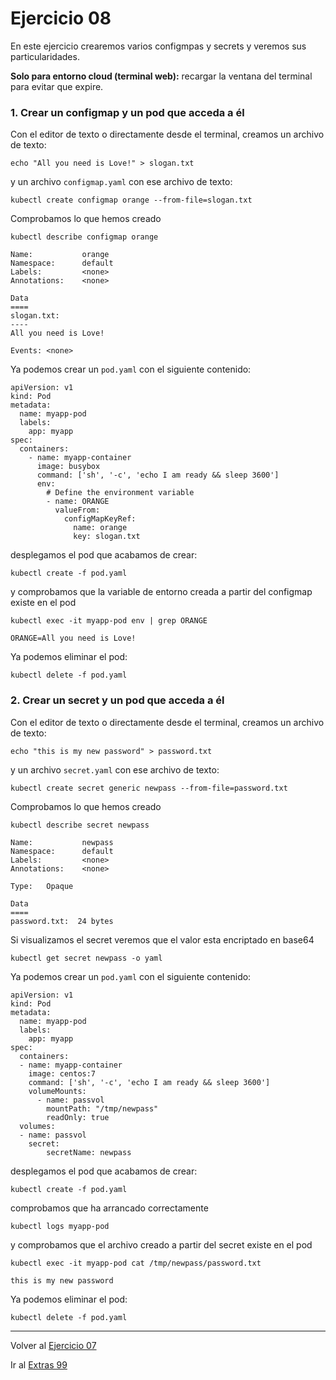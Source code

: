 # Ejercicio 08

En este ejercicio crearemos varios configmpas y secrets y veremos sus particularidades.

**Solo para entorno cloud (terminal web):** recargar la ventana del terminal para evitar que expire.

### 1. Crear un configmap y un pod que acceda a él

Con el editor de texto o directamente desde el terminal, creamos un archivo de texto:
```
echo "All you need is Love!" > slogan.txt
```
y un archivo `configmap.yaml` con ese archivo de texto:
```
kubectl create configmap orange --from-file=slogan.txt
```
Comprobamos lo que hemos creado
```
kubectl describe configmap orange
```
```
Name:           orange
Namespace:      default
Labels:         <none>
Annotations:    <none>

Data
====
slogan.txt:
----
All you need is Love!

Events: <none>
```
Ya podemos crear un `pod.yaml` con el siguiente contenido:
```
apiVersion: v1
kind: Pod
metadata:
  name: myapp-pod
  labels:
    app: myapp
spec:
  containers:
    - name: myapp-container
      image: busybox
      command: ['sh', '-c', 'echo I am ready && sleep 3600']
      env:
        # Define the environment variable
        - name: ORANGE
          valueFrom:
            configMapKeyRef:
              name: orange
              key: slogan.txt
```
desplegamos el pod que acabamos de crear:
```
kubectl create -f pod.yaml
```
y comprobamos que la variable de entorno creada a partir del configmap existe en el pod
```
kubectl exec -it myapp-pod env | grep ORANGE
```
```
ORANGE=All you need is Love!
```
Ya podemos eliminar el pod:
```
kubectl delete -f pod.yaml
```

### 2. Crear un secret y un pod que acceda a él

Con el editor de texto o directamente desde el terminal, creamos un archivo de texto:
```
echo "this is my new password" > password.txt
```
y un archivo `secret.yaml` con ese archivo de texto:
```
kubectl create secret generic newpass --from-file=password.txt
```
Comprobamos lo que hemos creado
```
kubectl describe secret newpass
```
```
Name:           newpass
Namespace:      default
Labels:         <none>
Annotations:    <none>

Type:   Opaque

Data
====
password.txt:  24 bytes
```
Si visualizamos el secret veremos que el valor esta encriptado en base64
```
kubectl get secret newpass -o yaml
```
Ya podemos crear un `pod.yaml` con el siguiente contenido:
```
apiVersion: v1
kind: Pod
metadata:
  name: myapp-pod
  labels:
    app: myapp
spec:
  containers:
  - name: myapp-container
    image: centos:7
    command: ['sh', '-c', 'echo I am ready && sleep 3600']
    volumeMounts:
      - name: passvol
        mountPath: "/tmp/newpass"
        readOnly: true
  volumes:
  - name: passvol
    secret:
        secretName: newpass
```
desplegamos el pod que acabamos de crear:
```
kubectl create -f pod.yaml
```
comprobamos que ha arrancado correctamente
```
kubectl logs myapp-pod
```
y comprobamos que el archivo creado a partir del secret existe en el pod
```
kubectl exec -it myapp-pod cat /tmp/newpass/password.txt
```
```
this is my new password
```
Ya podemos eliminar el pod:
```
kubectl delete -f pod.yaml
```

---

Volver al [Ejercicio 07](../07%20Volumes/README.md)

Ir al [Extras 99](../99%20Extras/README.md)
